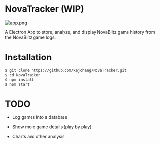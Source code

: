 # NovaTracker (WIP)

![app.png](https://github.com/kajchang/NovaTracker/raw/master/images/app.png)

A Electron App to store, analyze, and display NovaBlitz game history from the NovaBlitz game logs.

# Installation

```bash
$ git clone https://github.com/kajchang/NovaTracker.git
$ cd NovaTracker
$ npm install
$ npm start
```

# TODO

- Log games into a database

- Show more game details (play by play)

- Charts and other analysis
